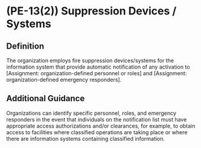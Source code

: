 
# (PE-13(2)) Suppression Devices / Systems

## Definition

The organization employs fire suppression devices/systems for the information system that provide automatic notification of any activation to [Assignment: organization-defined personnel or roles] and [Assignment: organization-defined emergency responders].

## Additional Guidance

Organizations can identify specific personnel, roles, and emergency responders in the event that individuals on the notification list must have appropriate access authorizations and/or clearances, for example, to obtain access to facilities where classified operations are taking place or where there are information systems containing classified information.
